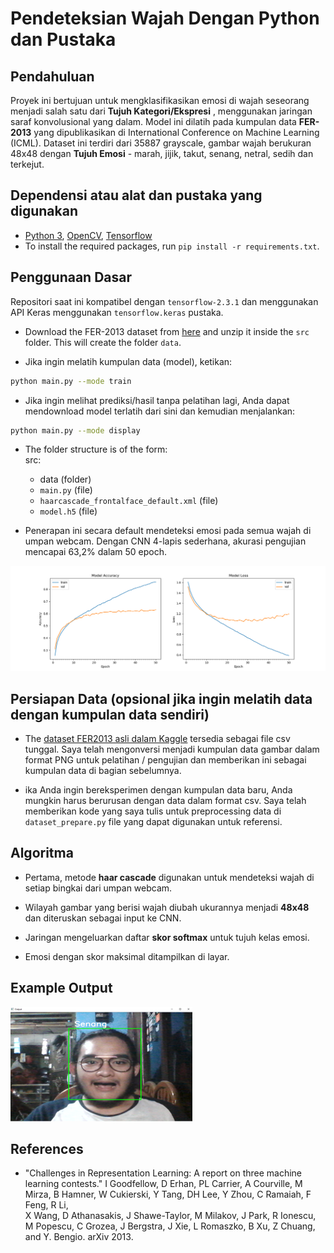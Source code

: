 # Pendeteksian Wajah Dengan Python dan Pustaka

## Pendahuluan

Proyek ini bertujuan untuk mengklasifikasikan emosi di wajah seseorang menjadi salah satu dari **Tujuh Kategori/Ekspresi** , menggunakan jaringan saraf konvolusional yang dalam. Model ini dilatih pada kumpulan data **FER-2013** yang dipublikasikan di International Conference on Machine Learning (ICML). Dataset ini terdiri dari 35887 grayscale, gambar wajah berukuran 48x48 dengan **Tujuh Emosi** - marah, jijik, takut, senang, netral, sedih dan terkejut.

## Dependensi atau alat dan pustaka yang digunakan

- [Python 3](https://www.python.org/downloads/release/python-380/), [OpenCV](https://opencv.org/), [Tensorflow](https://www.tensorflow.org/)
- To install the required packages, run `pip install -r requirements.txt`.

## Penggunaan Dasar

Repositori saat ini kompatibel dengan `tensorflow-2.3.1` dan menggunakan API Keras menggunakan `tensorflow.keras` pustaka.

- Download the FER-2013 dataset from [here](https://drive.google.com/file/d/1X60B-uR3NtqPd4oosdotpbDgy8KOfUdr/view?usp=sharing) and unzip it inside the `src` folder. This will create the folder `data`.

- Jika ingin melatih kumpulan data (model), ketikan:

```bash
python main.py --mode train
```

- Jika ingin melihat prediksi/hasil tanpa pelatihan lagi, Anda dapat mendownload model terlatih dari sini dan kemudian menjalankan:

```bash
python main.py --mode display
```

- The folder structure is of the form:  
  src:

  - data (folder)
  - `main.py` (file)
  - `haarcascade_frontalface_default.xml` (file)
  - `model.h5` (file)

- Penerapan ini secara default mendeteksi emosi pada semua wajah di umpan webcam. Dengan CNN 4-lapis sederhana, akurasi pengujian mencapai 63,2% dalam 50 epoch.

![Accuracy plot](imgs/accuracy.png)

## Persiapan Data (opsional jika ingin melatih data dengan kumpulan data sendiri)

- The [dataset FER2013 asli dalam Kaggle](https://www.kaggle.com/deadskull7/fer2013) tersedia sebagai file csv tunggal. Saya telah mengonversi menjadi kumpulan data gambar dalam format PNG untuk pelatihan / pengujian dan memberikan ini sebagai kumpulan data di bagian sebelumnya.

- ika Anda ingin bereksperimen dengan kumpulan data baru, Anda mungkin harus berurusan dengan data dalam format csv. Saya telah memberikan kode yang saya tulis untuk preprocessing data di `dataset_prepare.py` file yang dapat digunakan untuk referensi.

## Algoritma

- Pertama, metode **haar cascade** digunakan untuk mendeteksi wajah di setiap bingkai dari umpan webcam.

- Wilayah gambar yang berisi wajah diubah ukurannya menjadi **48x48** dan diteruskan sebagai input ke CNN.

- Jaringan mengeluarkan daftar **skor softmax** untuk tujuh kelas emosi.

- Emosi dengan skor maksimal ditampilkan di layar.

## Example Output

![Output](imgs/output.png)

## References

- "Challenges in Representation Learning: A report on three machine learning contests." I Goodfellow, D Erhan, PL Carrier, A Courville, M Mirza, B
  Hamner, W Cukierski, Y Tang, DH Lee, Y Zhou, C Ramaiah, F Feng, R Li,  
   X Wang, D Athanasakis, J Shawe-Taylor, M Milakov, J Park, R Ionescu,
  M Popescu, C Grozea, J Bergstra, J Xie, L Romaszko, B Xu, Z Chuang, and
  Y. Bengio. arXiv 2013.
